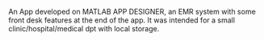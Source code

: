 An App developed on MATLAB APP DESIGNER, an EMR system with some front desk features at the end of the app. It was intended for a small clinic/hospital/medical dpt with local storage.
